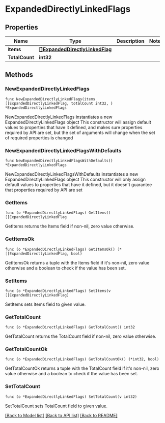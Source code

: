 # ExpandedDirectlyLinkedFlags

## Properties

Name | Type | Description | Notes
------------ | ------------- | ------------- | -------------
**Items** | [**[]ExpandedDirectlyLinkedFlag**](ExpandedDirectlyLinkedFlag.md) |  | 
**TotalCount** | **int32** |  | 

## Methods

### NewExpandedDirectlyLinkedFlags

`func NewExpandedDirectlyLinkedFlags(items []ExpandedDirectlyLinkedFlag, totalCount int32, ) *ExpandedDirectlyLinkedFlags`

NewExpandedDirectlyLinkedFlags instantiates a new ExpandedDirectlyLinkedFlags object
This constructor will assign default values to properties that have it defined,
and makes sure properties required by API are set, but the set of arguments
will change when the set of required properties is changed

### NewExpandedDirectlyLinkedFlagsWithDefaults

`func NewExpandedDirectlyLinkedFlagsWithDefaults() *ExpandedDirectlyLinkedFlags`

NewExpandedDirectlyLinkedFlagsWithDefaults instantiates a new ExpandedDirectlyLinkedFlags object
This constructor will only assign default values to properties that have it defined,
but it doesn't guarantee that properties required by API are set

### GetItems

`func (o *ExpandedDirectlyLinkedFlags) GetItems() []ExpandedDirectlyLinkedFlag`

GetItems returns the Items field if non-nil, zero value otherwise.

### GetItemsOk

`func (o *ExpandedDirectlyLinkedFlags) GetItemsOk() (*[]ExpandedDirectlyLinkedFlag, bool)`

GetItemsOk returns a tuple with the Items field if it's non-nil, zero value otherwise
and a boolean to check if the value has been set.

### SetItems

`func (o *ExpandedDirectlyLinkedFlags) SetItems(v []ExpandedDirectlyLinkedFlag)`

SetItems sets Items field to given value.


### GetTotalCount

`func (o *ExpandedDirectlyLinkedFlags) GetTotalCount() int32`

GetTotalCount returns the TotalCount field if non-nil, zero value otherwise.

### GetTotalCountOk

`func (o *ExpandedDirectlyLinkedFlags) GetTotalCountOk() (*int32, bool)`

GetTotalCountOk returns a tuple with the TotalCount field if it's non-nil, zero value otherwise
and a boolean to check if the value has been set.

### SetTotalCount

`func (o *ExpandedDirectlyLinkedFlags) SetTotalCount(v int32)`

SetTotalCount sets TotalCount field to given value.



[[Back to Model list]](../README.md#documentation-for-models) [[Back to API list]](../README.md#documentation-for-api-endpoints) [[Back to README]](../README.md)


